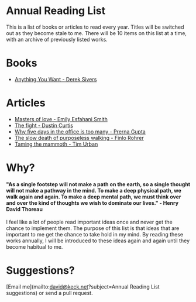 Annual Reading List
===================

This is a list of books or articles to read every year. Titles will be switched out as they become stale to me. There will be 10 items on this list at a time, with an archive of previously listed works.

Books
=====
* [Anything You Want - Derek Sivers](https://www.goodreads.com/book/show/11878168-anything-you-want)


Articles
========
* [Masters of love - Emily Esfahani Smith](http://www.theatlantic.com/health/archive/2014/06/happily-ever-after/372573/)
* [The fight - Dustin Curtis](http://dcurt.is/the-fight)
* [Why five days in the office is too many - Prerna Gupta](http://www.nytimes.com/2013/03/03/jobs/in-defense-of-working-mostly-from-home.html)
* [The slow death of purposeless walking - Finlo Rohrer](http://www.bbc.com/news/magazine-27186709)
* [Taming the mammoth - Tim Urban](http://waitbutwhy.com/2014/06/taming-mammoth-let-peoples-opinions-run-life.html)

Why?
====

#### "As a single footstep will not make a path on the earth, so a single thought will not make a pathway in the mind. To make a deep physical path, we walk again and again. To make a deep mental path, we must think over and over the kind of thoughts we wish to dominate our lives." - Henry David Thoreau

I feel like a lot of people read important ideas once and never get the chance to implement them.
The purpose of this list is that ideas that are important to me get the chance to take hold
in my mind. By reading these works annually, I will be introduced to these ideas again
and again until they become habitual to me.

Suggestions?
============
[Email me](mailto:david@keck.net?subject=Annual Reading List suggestions) or
send a pull request.
